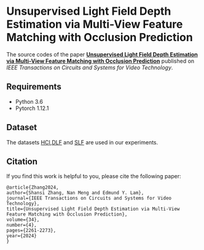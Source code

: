 # Unsupervised Light Field Depth Estimation via Multi-View Feature Matching with Occlusion Prediction
The source codes of the paper [**Unsupervised Light Field Depth Estimation via Multi-View Feature Matching with Occlusion Prediction**](https://ieeexplore.ieee.org/document/10223285) published on *IEEE Transactions on Circuits and Systems for Video Technology*.

## Requirements

* Python 3.6
* Pytorch 1.12.1

## Dataset

The datasets [HCI](https://lightfield-analysis.uni-konstanz.de/),[DLF](https://pan.baidu.com/s/17oXadMpxGU4xBmAL1lQXIQ?pwd=lfcc) and [SLF](https://pan.baidu.com/share/init?surl=8ewi7irA3tO_CmOX_94v_A&pwd=lfcc) are used in our experiments.

## Citation

If you find this work is helpful to you, please cite the following paper:

```
@article{Zhang2024,
author={Shansi Zhang, Nan Meng and Edmund Y. Lam},
journal={IEEE Transactions on Circuits and Systems for Video Technology}, 
title={Unsupervised Light Field Depth Estimation via Multi-View Feature Matching with Occlusion Prediction}, 
volume={34},
number={4},
pages={2261-2273},
year={2024}
}
```
